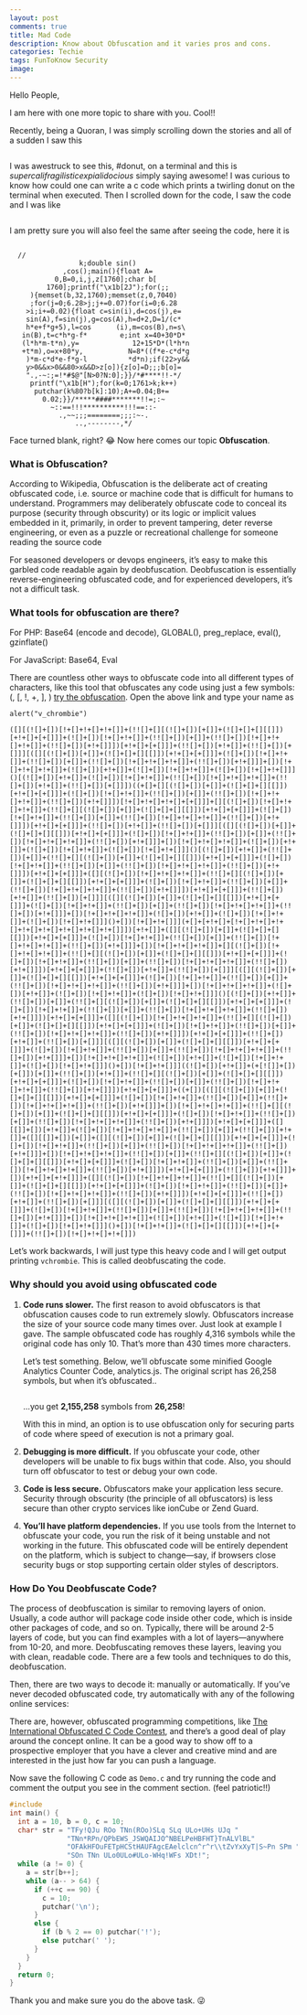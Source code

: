 ```yaml
---
layout: post
comments: true
title: Mad Code
description: Know about Obfuscation and it varies pros and cons.
categories: Techie
tags: FunToKnow Security
image:
---
```

Hello People,

I am here with one more topic to share with you. Cool!!

Recently, being a Quoran, I was simply scrolling down the stories and all of a sudden I saw this

<p align="center">
  <img title="on the terminal" src="https://media.giphy.com/media/m0Ut9CFaKTdDO/giphy.gif" alt="">
</p>

I was awestruck to see this, #donut, on a terminal and this is *supercalifragilisticexpialidocious* simply saying awesome! I was curious to know how could one can write a c code which prints a twirling donut on the terminal when executed. Then I scrolled down for the code, I saw the code and I was like

<p align="center">
  <img src="http://www.reactiongifs.com/r/cwtf.gif" alt="">
</p>

I am pretty sure you will also feel the same after seeing the code, here it is

```

  //
                 k;double sin()
             ,cos();main(){float A=
           0,B=0,i,j,z[1760];char b[
         1760];printf("\x1b[2J");for(;;
     ){memset(b,32,1760);memset(z,0,7040)
     ;for(j=0;6.28>j;j+=0.07)for(i=0;6.28
    >i;i+=0.02){float c=sin(i),d=cos(j),e=
    sin(A),f=sin(j),g=cos(A),h=d+2,D=1/(c*                
    h*e+f*g+5),l=cos      (i),m=cos(B),n=s\
   in(B),t=c*h*g-f*        e;int x=40+30*D*
   (l*h*m-t*n),y=             12+15*D*(l*h*n
   +t*m),o=x+80*y,           N=8*((f*e-c*d*g
    )*m-c*d*e-f*g-l          *d*n);if(22>y&&
    y>0&&x>0&&80>x&&D>z[o]){z[o]=D;;;b[o]=
    ".,-~:;=!*#$@"[N>0?N:0];}}/*#****!!-*/
     printf("\x1b[H");for(k=0;1761>k;k++)
      putchar(k%80?b[k]:10);A+=0.04;B+=
        0.02;}}/*****####*******!!=;:~
          ~::==!!!**********!!!==::-
            .,~~;;;========;;;:~-.
                ..,--------,*/
```
Face turned blank, right? 😂  Now here comes our topic **Obfuscation**.

### What is Obfuscation?
According to Wikipedia, Obfuscation is the deliberate act of creating obfuscated code, i.e. source or machine code that is difficult for humans to understand.  Programmers may deliberately obfuscate code to conceal its purpose (security through obscurity) or its logic or implicit values embedded in it, primarily, in order to prevent tampering, deter reverse engineering, or even as a puzzle or recreational challenge for someone reading the source code

For seasoned developers or devops engineers, it’s easy to make this garbled code readable again by deobfuscation. Deobfuscation is essentially reverse-engineering obfuscated code, and for experienced developers, it’s not a difficult task.

### What tools for obfuscation are there?
For PHP:  Base64 (encode and decode), GLOBAL(), preg_replace, eval(), gzinflate()

For JavaScript:  Base64, Eval

There are countless other ways to obfuscate code into all different types of characters, like this tool that obfuscates any code using just a few symbols: (, [, !, +, ], )  [try the obfuscation](http://discogscounter.getfreehosting.co.uk/js-noalnum_com.php?ckattempt=2&i=2). Open the above link and type your name as

```
alert("v_chrombie")
```
```
([][(![]+[])[!+[]+!+[]+!+[]]+(!![]+[][(![]+[])[+[]]+(![]+[]+[][[]])[+!+[]+[+[]]]+(![]+[])[!+[]+!+[]]+(!![]+[])[+[]]+(!![]+[])[!+[]+!+[]+!+[]]+(!![]+[])[+!+[]]])[+!+[]+[+[]]]+(!![]+[])[+!+[]]+(!![]+[])[+[]]][([][(![]+[])[+[]]+(![]+[]+[][[]])[+!+[]+[+[]]]+(![]+[])[!+[]+!+[]]+(!![]+[])[+[]]+(!![]+[])[!+[]+!+[]+!+[]]+(!![]+[])[+!+[]]]+[])[!+[]+!+[]+!+[]]+(![]+[])[+!+[]]+(![]+[])[!+[]+!+[]]+(![]+[])[!+[]+!+[]]]()[(![]+[])[+!+[]]+(![]+[])[!+[]+!+[]]+(!![]+[])[!+[]+!+[]+!+[]]+(!![]+[])[+!+[]]+(!![]+[])[+[]]])((+[]+[][(![]+[])[+[]]+(![]+[]+[][[]])[+!+[]+[+[]]]+(![]+[])[!+[]+!+[]]+(!![]+[])[+[]]+(!![]+[])[!+[]+!+[]+!+[]]+(!![]+[])[+!+[]]])[!+[]+!+[]+!+[]+[+[]]]+[][(![]+[])[!+[]+!+[]+!+[]]+(!![]+[][(![]+[])[+[]]+(![]+[]+[][[]])[+!+[]+[+[]]]+(![]+[])[!+[]+!+[]]+(!![]+[])[+[]]+(!![]+[])[!+[]+!+[]+!+[]]+(!![]+[])[+!+[]]])[+!+[]+[+[]]]+(!![]+[])[+!+[]]+(!![]+[])[+[]]][([][(![]+[])[+[]]+(![]+[]+[][[]])[+!+[]+[+[]]]+(![]+[])[!+[]+!+[]]+(!![]+[])[+[]]+(!![]+[])[!+[]+!+[]+!+[]]+(!![]+[])[+!+[]]]+[])[!+[]+!+[]+!+[]]+(![]+[])[+!+[]]+(![]+[])[!+[]+!+[]]+(![]+[])[!+[]+!+[]]]()[(![]+[])[+!+[]]+(!![]+[])[+[]]+(!![]+[][(![]+[])[+[]]+(![]+[]+[][[]])[+!+[]+[+[]]]+(![]+[])[!+[]+!+[]]+(!![]+[])[+[]]+(!![]+[])[!+[]+!+[]+!+[]]+(!![]+[])[+!+[]]])[+!+[]+[+[]]]+([][(![]+[])[!+[]+!+[]+!+[]]+(!![]+[][(![]+[])[+[]]+(![]+[]+[][[]])[+!+[]+[+[]]]+(![]+[])[!+[]+!+[]]+(!![]+[])[+[]]+(!![]+[])[!+[]+!+[]+!+[]]+(!![]+[])[+!+[]]])[+!+[]+[+[]]]+(!![]+[])[+!+[]]+(!![]+[])[+[]]][([][(![]+[])[+[]]+(![]+[]+[][[]])[+!+[]+[+[]]]+(![]+[])[!+[]+!+[]]+(!![]+[])[+[]]+(!![]+[])[!+[]+!+[]+!+[]]+(!![]+[])[+!+[]]]+[])[!+[]+!+[]+!+[]]+(![]+[])[+!+[]]+(![]+[])[!+[]+!+[]]+(![]+[])[!+[]+!+[]]]()+[])[!+[]+!+[]]](+[]+[+!+[]+[!+[]+!+[]+!+[]+!+[]+!+[]+!+[]+!+[]+!+[]]])[+!+[]]+([][(![]+[])[+[]]+(![]+[]+[][[]])[+!+[]+[+[]]]+(![]+[])[!+[]+!+[]]+(!![]+[])[+[]]+(!![]+[])[!+[]+!+[]+!+[]]+(!![]+[])[+!+[]]]+[])[!+[]+!+[]+!+[]]+[][(![]+[])[!+[]+!+[]+!+[]]+(!![]+[][(![]+[])[+[]]+(![]+[]+[][[]])[+!+[]+[+[]]]+(![]+[])[!+[]+!+[]]+(!![]+[])[+[]]+(!![]+[])[!+[]+!+[]+!+[]]+(!![]+[])[+!+[]]])[+!+[]+[+[]]]+(!![]+[])[+!+[]]+(!![]+[])[+[]]][([][(![]+[])[+[]]+(![]+[]+[][[]])[+!+[]+[+[]]]+(![]+[])[!+[]+!+[]]+(!![]+[])[+[]]+(!![]+[])[!+[]+!+[]+!+[]]+(!![]+[])[+!+[]]]+[])[!+[]+!+[]+!+[]]+(![]+[])[+!+[]]+(![]+[])[!+[]+!+[]]+(![]+[])[!+[]+!+[]]]()[(![]+[])[+!+[]]+(!![]+[])[+[]]+(!![]+[][(![]+[])[+[]]+(![]+[]+[][[]])[+!+[]+[+[]]]+(![]+[])[!+[]+!+[]]+(!![]+[])[+[]]+(!![]+[])[!+[]+!+[]+!+[]]+(!![]+[])[+!+[]]])[+!+[]+[+[]]]+([][(![]+[])[!+[]+!+[]+!+[]]+(!![]+[][(![]+[])[+[]]+(![]+[]+[][[]])[+!+[]+[+[]]]+(![]+[])[!+[]+!+[]]+(!![]+[])[+[]]+(!![]+[])[!+[]+!+[]+!+[]]+(!![]+[])[+!+[]]])[+!+[]+[+[]]]+(!![]+[])[+!+[]]+(!![]+[])[+[]]][([][(![]+[])[+[]]+(![]+[]+[][[]])[+!+[]+[+[]]]+(![]+[])[!+[]+!+[]]+(!![]+[])[+[]]+(!![]+[])[!+[]+!+[]+!+[]]+(!![]+[])[+!+[]]]+[])[!+[]+!+[]+!+[]]+(![]+[])[+!+[]]+(![]+[])[!+[]+!+[]]+(![]+[])[!+[]+!+[]]]()+[])[!+[]+!+[]]]((![]+[])[+!+[]]+(+[![]]+[])[+[]])[+[]]+(!![]+[])[+!+[]]+(!![]+[][(![]+[])[+[]]+(![]+[]+[][[]])[+!+[]+[+[]]]+(![]+[])[!+[]+!+[]]+(!![]+[])[+[]]+(!![]+[])[!+[]+!+[]+!+[]]+(!![]+[])[+!+[]]])[+!+[]+[+[]]]+((+[])[([][(![]+[])[+[]]+(![]+[]+[][[]])[+!+[]+[+[]]]+(![]+[])[!+[]+!+[]]+(!![]+[])[+[]]+(!![]+[])[!+[]+!+[]+!+[]]+(!![]+[])[+!+[]]]+[])[!+[]+!+[]+!+[]]+(!![]+[][(![]+[])[+[]]+(![]+[]+[][[]])[+!+[]+[+[]]]+(![]+[])[!+[]+!+[]]+(!![]+[])[+[]]+(!![]+[])[!+[]+!+[]+!+[]]+(!![]+[])[+!+[]]])[+!+[]+[+[]]]+([][[]]+[])[+!+[]]+(![]+[])[!+[]+!+[]+!+[]]+(!![]+[])[+[]]+(!![]+[])[+!+[]]+([][[]]+[])[+[]]+([][(![]+[])[+[]]+(![]+[]+[][[]])[+!+[]+[+[]]]+(![]+[])[!+[]+!+[]]+(!![]+[])[+[]]+(!![]+[])[!+[]+!+[]+!+[]]+(!![]+[])[+!+[]]]+[])[!+[]+!+[]+!+[]]+(!![]+[])[+[]]+(!![]+[][(![]+[])[+[]]+(![]+[]+[][[]])[+!+[]+[+[]]]+(![]+[])[!+[]+!+[]]+(!![]+[])[+[]]+(!![]+[])[!+[]+!+[]+!+[]]+(!![]+[])[+!+[]]])[+!+[]+[+[]]]+(!![]+[])[+!+[]]]+[])[+!+[]+[+!+[]]]+([][(![]+[])[!+[]+!+[]+!+[]]+(!![]+[][(![]+[])[+[]]+(![]+[]+[][[]])[+!+[]+[+[]]]+(![]+[])[!+[]+!+[]]+(!![]+[])[+[]]+(!![]+[])[!+[]+!+[]+!+[]]+(!![]+[])[+!+[]]])[+!+[]+[+[]]]+(!![]+[])[+!+[]]+(!![]+[])[+[]]][([][(![]+[])[+[]]+(![]+[]+[][[]])[+!+[]+[+[]]]+(![]+[])[!+[]+!+[]]+(!![]+[])[+[]]+(!![]+[])[!+[]+!+[]+!+[]]+(!![]+[])[+!+[]]]+[])[!+[]+!+[]+!+[]]+(![]+[])[+!+[]]+(![]+[])[!+[]+!+[]]+(![]+[])[!+[]+!+[]]]()+[])[!+[]+!+[]]+(![]+[]+[][[]])[+!+[]+[+[]]]+(!![]+[])[!+[]+!+[]+!+[]])
```

Let’s work backwards, I will just type this heavy code and I will get output printing ```vchrombie```. This is called deobfuscating the code.

### Why should you avoid using obfuscated code

1. **Code runs slower.** The first reason to avoid obfuscators is that obfuscation causes code to run extremely slowly. Obfuscators increase the size of your source code many times over. Just look at example I gave. The sample obfuscated code has roughly 4,316 symbols while the original code has only 10. That’s more than 430 times more characters.

    Let’s test something. Below, we’ll obfuscate some minified Google Analytics Counter Code, analytics.js. The original script has 26,258 symbols, but when it’s obfuscated..

    <p align="center">
      <img src="/blog/public/img/mad-code/mad-code3.webp" alt="">
    </p>

    ...you get **2,155,258** symbols from **26,258**!

    With this in mind, an option is to use obfuscation only for securing parts of code where speed of execution is not a primary goal.

2. **Debugging is more difficult.** If you obfuscate your code, other developers will be unable to fix bugs within that code. Also, you should turn off obfuscator to test or debug your own code.

3. **Code is less secure.** Obfuscators make your application less secure. Security through obscurity (the principle of all obfuscators) is less secure than other crypto services like ionCube or Zend Guard.

4. **You’ll have platform dependencies.** If you use tools from the Internet to obfuscate your code, you run the risk of it being unstable and not working in the future. This obfuscated code will be entirely dependent on the platform, which is subject to change—say, if browsers close security bugs or stop supporting certain older styles of descriptors.

### How Do You Deobfuscate Code?
The process of deobfuscation is similar to removing layers of onion. Usually, a code author will package code inside other code, which is inside other packages of code, and so on. Typically, there will be around 2-5 layers of code, but you can find examples with a lot of layers—anywhere from 10-20, and more. Deobfuscating removes these layers, leaving you with clean, readable code. There are a few tools and techniques to do this, deobfuscation.

Then, there are two ways to decode it: manually or automatically. If you’ve never decoded obfuscated code, try automatically with any of the following online services:

There are, however, obfuscated programming competitions, like [The International Obfuscated C Code Contest](http://www.ioccc.org/), and there’s a good deal of play around the concept online. It can be a good way to show off to a prospective employer that you have a clever and creative mind and are interested in the just how far you can push a language.

Now save the following C code as `Demo.c`  and try running the code and comment the output you see in the comment section. (feel patriotic!!)

```c
#include
int main() {
  int a = 10, b = 0, c = 10;
  char* str = "TFy!QJu ROo TNn(ROo)SLq SLq ULo+UHs UJq "
              "TNn*RPn/QPbEWS_JSWQAIJO^NBELPeHBFHT}TnALVlBL"
              "OFAkHFOuFETpHCStHAUFAgcEAelclcn^r^r\\tZvYxXyT|S~Pn SPm "
              "SOn TNn ULo0ULo#ULo-WHq!WFs XDt!";
  while (a != 0) {
    a = str[b++];
    while (a-- > 64) {
      if (++c == 90) {
        c = 10;
        putchar('\n');
      }
      else {
        if (b % 2 == 0) putchar('!');
        else putchar(' ');
      }
    }
  }
  return 0;
}
```

Thank you and make sure you do the above task. 😜
